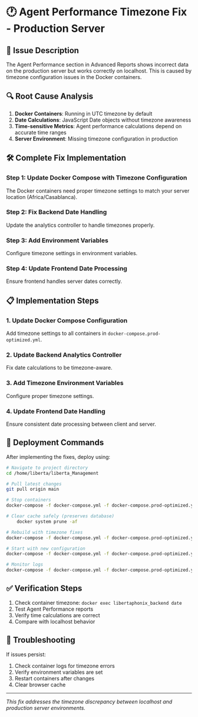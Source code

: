 # 🕐 Agent Performance Timezone Fix - Production Server

## 🎯 Issue Description

The Agent Performance section in Advanced Reports shows incorrect data on the production server but works correctly on localhost. This is caused by timezone configuration issues in the Docker containers.

## 🔍 Root Cause Analysis

1. **Docker Containers**: Running in UTC timezone by default
2. **Date Calculations**: JavaScript Date objects without timezone awareness
3. **Time-sensitive Metrics**: Agent performance calculations depend on accurate time ranges
4. **Server Environment**: Missing timezone configuration in production

## 🛠️ Complete Fix Implementation

### Step 1: Update Docker Compose with Timezone Configuration

The Docker containers need proper timezone settings to match your server location (Africa/Casablanca).

### Step 2: Fix Backend Date Handling

Update the analytics controller to handle timezones properly.

### Step 3: Add Environment Variables

Configure timezone settings in environment variables.

### Step 4: Update Frontend Date Processing

Ensure frontend handles server dates correctly.

## 📋 Implementation Steps

### 1. Update Docker Compose Configuration

Add timezone settings to all containers in `docker-compose.prod-optimized.yml`.

### 2. Update Backend Analytics Controller

Fix date calculations to be timezone-aware.

### 3. Add Timezone Environment Variables

Configure proper timezone settings.

### 4. Update Frontend Date Handling

Ensure consistent date processing between client and server.

## 🚀 Deployment Commands

After implementing the fixes, deploy using:

```bash
# Navigate to project directory
cd /home/liberta/liberta_Management

# Pull latest changes
git pull origin main

# Stop containers
docker-compose -f docker-compose.yml -f docker-compose.prod-optimized.yml down

# Clear cache safely (preserves database)
    docker system prune -af

# Rebuild with timezone fixes
docker-compose -f docker-compose.yml -f docker-compose.prod-optimized.yml build --no-cache

# Start with new configuration
docker-compose -f docker-compose.yml -f docker-compose.prod-optimized.yml up -d

# Monitor logs
docker-compose -f docker-compose.yml -f docker-compose.prod-optimized.yml logs -f backend
```

## ✅ Verification Steps

1. Check container timezone: `docker exec libertaphonix_backend date`
2. Test Agent Performance reports
3. Verify time calculations are correct
4. Compare with localhost behavior

## 🔧 Troubleshooting

If issues persist:
1. Check container logs for timezone errors
2. Verify environment variables are set
3. Restart containers after changes
4. Clear browser cache

---

*This fix addresses the timezone discrepancy between localhost and production server environments.*
